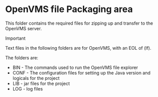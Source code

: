 # OpenVMS file Packaging area
This folder contains the required files for zipping up and transfer to the OpenVMS server.

> [!IMPORTANT]
> Text files in the following folders are for OpenVMS, with an EOL of (lf).

The folders are:
+ BIN - The commands used to run the OpenVMS file explorer
+ CONF - The configuration files for setting up the Java version and logicals for the project
+ LIB - jar files for the project
+ LOG - log files
